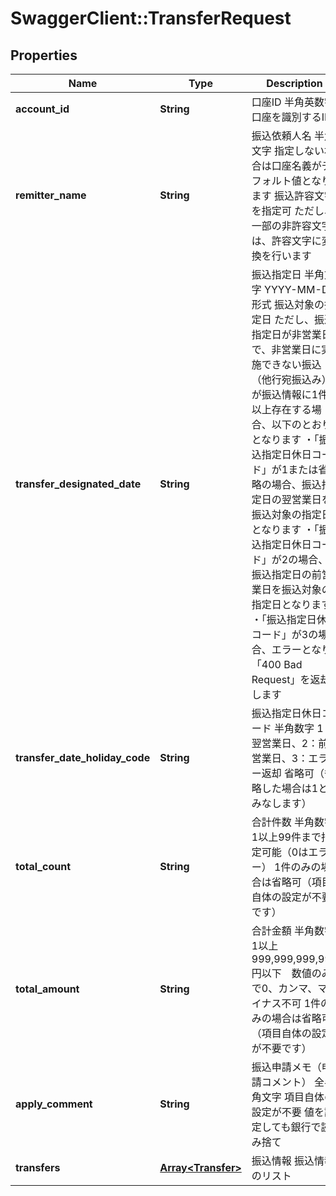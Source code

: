 # SwaggerClient::TransferRequest

## Properties
Name | Type | Description | Notes
------------ | ------------- | ------------- | -------------
**account_id** | **String** | 口座ID 半角英数字 口座を識別するID  | 
**remitter_name** | **String** | 振込依頼人名 半角文字 指定しない場合は口座名義がデフォルト値となります 振込許容文字を指定可 ただし、一部の非許容文字は、許容文字に変換を行います  | [optional] 
**transfer_designated_date** | **String** | 振込指定日 半角文字 YYYY-MM-DD形式 振込対象の指定日 ただし、振込指定日が非営業日で、非営業日に実施できない振込（他行宛振込み）が振込情報に1件以上存在する場合、以下のとおりとなります ・「振込指定日休日コード」が1または省略の場合、振込指定日の翌営業日を振込対象の指定日となります ・「振込指定日休日コード」が2の場合、振込指定日の前営業日を振込対象の指定日となります ・「振込指定日休日コード」が3の場合、エラーとなり「400 Bad Request」を返却します  | 
**transfer_date_holiday_code** | **String** | 振込指定日休日コード 半角数字 1：翌営業日、2：前営業日、3：エラー返却 省略可（省略した場合は1とみなします）  | [optional] 
**total_count** | **String** | 合計件数 半角数字 1以上99件まで指定可能（0はエラー） 1件のみの場合は省略可（項目自体の設定が不要です）  | [optional] 
**total_amount** | **String** | 合計金額 半角数字 1以上999,999,999,999円以下　数値のみで0、カンマ、マイナス不可 1件のみの場合は省略可（項目自体の設定が不要です）  | [optional] 
**apply_comment** | **String** | 振込申請メモ（申請コメント） 全半角文字 項目自体の設定が不要 値を設定しても銀行で読み捨て  | [optional] 
**transfers** | [**Array&lt;Transfer&gt;**](Transfer.md) | 振込情報 振込情報のリスト  | 


